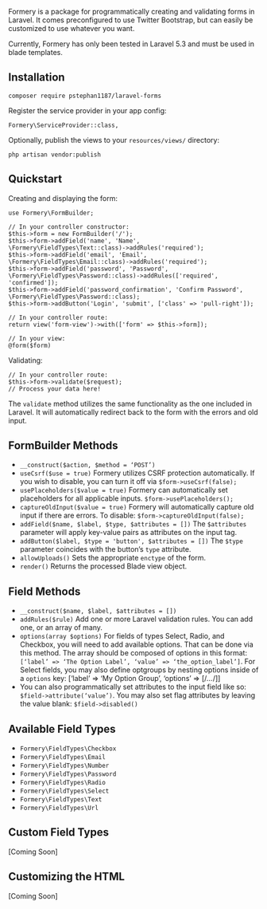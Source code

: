Formery is a package for programmatically creating and validating forms in Laravel. It comes preconfigured to use Twitter Bootstrap, but can easily be customized to use whatever you want.

Currently, Formery has only been tested in Laravel 5.3 and must be used in blade templates.

## Installation

```
composer require pstephan1187/laravel-forms
```

Register the service provider in your app config:

```
Formery\ServiceProvider::class,
```

Optionally, publish the views to your `resources/views/` directory:

```
php artisan vendor:publish
```

## Quickstart

Creating and displaying the form:

```
use Formery\FormBuilder;

// In your controller constructor:
$this->form = new FormBuilder('/');
$this->form->addField('name', 'Name', \Formery\FieldTypes\Text::class)->addRules('required');
$this->form->addField('email', 'Email', \Formery\FieldTypes\Email::class)->addRules('required');
$this->form->addField('password', 'Password', \Formery\FieldTypes\Password::class)->addRules(['required', 'confirmed']);
$this->form->addField('password_confirmation', 'Confirm Password', \Formery\FieldTypes\Password::class);
$this->form->addButton('Login', 'submit', ['class' => 'pull-right']);

// In your controller route:
return view('form-view')->with(['form' => $this->form]);

// In your view:
@form($form)
```

Validating:

```
// In your controller route:
$this->form->validate($request);
// Process your data here!
```

The `validate` method utilizes the same functionality as the one included in Laravel. It will automatically redirect back to the form with the errors and old input.

## FormBuilder Methods

* `__construct($action, $method = ‘POST’)`
* `useCsrf($use = true)` Formery utilizes CSRF protection automatically. If you wish to disable, you can turn it off via `$form->useCsrf(false);`
* `usePlaceholders($value = true)` Formery can automatically set placeholders for all applicable inputs. `$form->usePlaceholders();`
* `captureOldInput($value = true)` Formery will automatically capture old input if there are errors. To disable: `$form->captureOldInput(false);`
* `addField($name, $label, $type, $attributes = [])` The `$attributes` parameter will apply key-value pairs as attributes on the input tag.
* `addButton($label, $type = 'button', $attributes = [])` The `$type` parameter coincides with the button’s `type` attribute.
* `allowUploads()` Sets the appropriate `enctype` of the form.
* `render()` Returns the processed Blade view object.

## Field Methods

* `__construct($name, $label, $attributes = [])`
* `addRules($rule)` Add one or more Laravel validation rules. You can add one, or an array of many.
* `options(array $options)` For fields of types Select, Radio, and Checkbox, you will need to add available options. That can be done via this method. The array should be composed of options in this format: `[‘label’ => ‘The Option Label’, ‘value’ => ‘the_option_label’]`. For Select fields, you may also define optgroups by nesting options inside of a `options` key: [‘label’ => ‘My Option Group’, ‘options’ => [/*…*/]]
* You can also programmatically set attributes to the input field like so: `$field->attribute(‘value’)`. You may also set flag attributes by leaving the value blank: `$field->disabled()`

## Available Field Types

* `Formery\FieldTypes\Checkbox`
* `Formery\FieldTypes\Email`
* `Formery\FieldTypes\Number`
* `Formery\FieldTypes\Password`
* `Formery\FieldTypes\Radio`
* `Formery\FieldTypes\Select`
* `Formery\FieldTypes\Text`
* `Formery\FieldTypes\Url`

## Custom Field Types

[Coming Soon]

## Customizing the HTML

[Coming Soon]